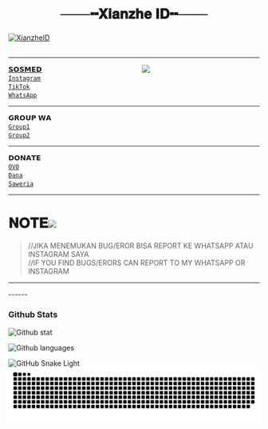 <h1 align="center">───╍𝐗𝐢𝐚𝐧𝐳𝐡𝐞 𝐈𝐃╍───</h1>
<a href="https://github.com/Xianzhe-ID"><img src="https://telegra.ph/file/b9d4ad7ec95a43e289eac.jpg" width="1000" align="center" alt="XianzheID"></a>
</br>
</br>
<div><hr>
<a href="https://github.com/xianzhe-id"><img src="https://i.imgur.com/MYiQwIn.gif" width="236" align="right">
<div>

𝗦𝗢𝗦𝗠𝗘𝗗<br>
<a href="https://instagram.com/xianzhe_xx/">```Instagram```</a> <br>
<a href="https://tiktok.com/xianzhe.id/">```TikTok```</a> <br>
<a href="https://wa.me/6285326781097?text=Hi">```WhatsApp```</a><hr>
𝗚𝗥𝗢𝗨𝗣 𝗪𝗔<br>
<a href="https://chat.whatsapp.com/HP5Pbp9MT0eIaC5lfJgw9A">```Group1```</a> <br>
<a href="https://chat.whatsapp.com/Fia1wnVRtJKGlqFiHfiAA8">```Group2```</a> <br><hr>
𝗗𝗢𝗡𝗔𝗧𝗘<br>
<a href="https://iili.io/Dj2K2n.jpg">```OVO```</a><br>
<a href="https://iili.io/Dj2f7s.png">```Dana```</a><br>
<a href="https://saweria.co/xianzhe">```Saweria```</a><hr>


<h1>𝐍𝐎𝐓𝐄<img src="https://raw.githubusercontent.com/innng/innng/master/assets/kyubey.gif" width="55"></h1>
<blockquote>
//JIKA MENEMUKAN BUG/EROR BISA REPORT KE WHATSAPP ATAU INSTAGRAM SAYA<br>
//IF YOU FIND BUGS/ERORS CAN REPORT TO MY WHATSAPP OR INSTAGRAM</h6>
</blockquote>
<hr>
------
 
### Github Stats 

![Github stat](https://github-readme-stats.vercel.app/api?username=Xianzhe-ID&theme=midnight-purple&show_icons=true) 

![Github languages](https://github-readme-stats.vercel.app/api/top-langs/?username=Xianzhe-ID&theme=tokyonight)

![GitHub Snake Light](github-snake.svg#gh-light-mode-only)
![GitHub Snake dark](https://github.com/Platane/snk/raw/output/github-contribution-grid-snake.svg#gh-dark-mode-only)
